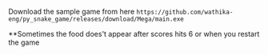 Download the sample game from here
```https://github.com/wathika-eng/py_snake_game/releases/download/Mega/main.exe```

**Sometimes the food does't appear after scores hits 6 or when you restart the game

